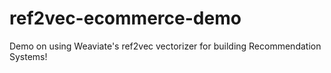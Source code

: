 # ref2vec-ecommerce-demo
Demo on using Weaviate's ref2vec vectorizer for building Recommendation Systems!
